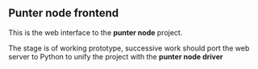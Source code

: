 Punter node frontend
--------------------

This is the web interface to the **punter node** project.

The stage is of working prototype, successive work should port the
web server to Python to unify the project with the **punter node driver**

